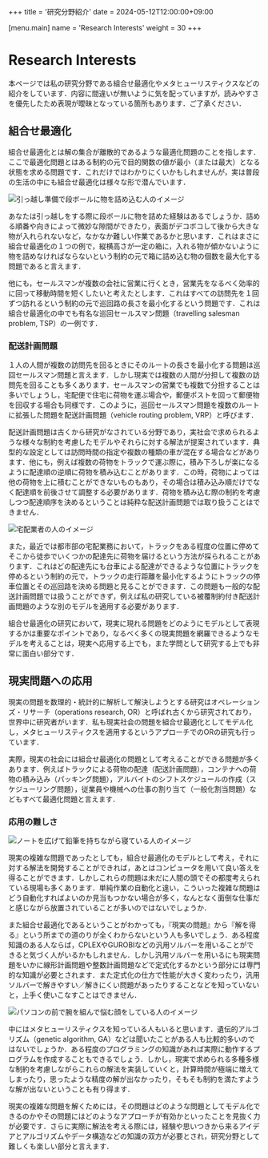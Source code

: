+++
title = '研究分野紹介'
date = 2024-05-12T12:00:00+09:00

[menu.main]
name = 'Research Interests'
weight = 30
+++

# Research Interests

本ページでは私の研究分野である組合せ最適化やメタヒューリスティクスなどの紹介をしています．内容に間違いが無いように気を配っていますが，読みやすさを優先したため表現が曖昧となっている箇所もあります．ご了承ください．

## 組合せ最適化

組合せ最適化とは解の集合が離散的であるような最適化問題のことを指します．ここで最適化問題とはある制約の元で目的関数の値が最小（または最大）となる状態を求める問題です．これだけではわかりにくいかもしれませんが，実は普段の生活の中にも組合せ最適化は様々な形で潜んでいます．

![引っ越し準備で段ボールに物を詰め込む人のイメージ](/images/interests/hikkoshi.webp)

あなたは引っ越しをする際に段ボールに物を詰めた経験はあるでしょうか．詰める順番や向きによって微妙な隙間ができたり，表面がデコボコして後から大きな物が入れられないなど，なかなか難しい作業であるかと思います．これはまさに組合せ最適化の１つの例で，縦横高さが一定の箱に，入れる物が傾かないように物を詰めなければならないという制約の元で箱に詰め込む物の個数を最大化する問題であると言えます．

他にも，セールスマンが複数の会社に営業に行くとき，営業先をなるべく効率的に回って移動時間を短くしたいと考えたとします．これはすべての訪問先を１回ずつ訪れるという制約の元で巡回路の長さを最小化するという問題です．これは組合せ最適化の中でも有名な巡回セールスマン問題（travelling salesman problem, TSP）の一例です．

### 配送計画問題

１人の人間が複数の訪問先を回るときにそのルートの長さを最小化する問題は巡回セールスマン問題と言えます．しかし現実では複数の人間が分担して複数の訪問先を回ることも多くあります．セールスマンの営業でも複数で分担することは多いでしょうし，宅配便で住宅に荷物を運ぶ場合や，郵便ポストを回って郵便物を回収する場合も同様です．このように，巡回セールスマン問題を複数のルートに拡張した問題を配送計画問題（vehicle routing problem, VRP）と呼びます．

配送計画問題は古くから研究がなされている分野であり，実社会で求められるような様々な制約を考慮したモデルやそれらに対する解法が提案されています．典型的な設定としては訪問時間の指定や複数の種類の車が混在する場合などがあります．他にも，例えば複数の荷物をトラックで運ぶ際に，積み下ろしが楽になるように配達順の逆順に荷物を積み込むことがあります．この時，荷物によっては他の荷物を上に積むことができないものもあり，その場合は積み込み順だけでなく配達順を前後させて調整する必要があります．荷物を積み込む際の制約を考慮しつつ配達順序を決めるということは純粋な配送計画問題では取り扱うことはできません．

![宅配業者の人のイメージ](/images/interests/takuhaiman.webp)

また，最近では都市部の宅配業務において，トラックをある程度の位置に停めてそこから徒歩でいくつかの配達先に荷物を届けるという方法が採られることがあります．これはどの配達先にも台車による配達ができるような位置にトラックを停めるという制約の元で，トラックの走行距離を最小化するようにトラックの停車位置とその巡回路を決める問題と見ることができます．この問題も一般的な配送計画問題では扱うことができず，例えば私の研究している被覆制約付き配送計画問題のような別のモデルを適用する必要があります．

組合せ最適化の研究において，現実に現れる問題をどのようにモデルとして表現するかは重要なポイントであり，なるべく多くの現実問題を網羅できるようなモデルを考えることは，現実へ応用する上でも，また学問として研究する上でも非常に面白い部分です．

## 現実問題への応用

現実の問題を数理的・統計的に解析して解決しようとする研究はオペレーションズ・リサーチ（operations research, OR）と呼ばれ古くから研究されており，世界中に研究者がいます．私も現実社会の問題を組合せ最適化としてモデル化し，メタヒューリスティクスを適用するというアプローチでのORの研究も行っています．

実際，現実の社会には組合せ最適化の問題として考えることができる問題が多くあります．例えばトラックによる荷物の配達（配送計画問題），コンテナへの荷物の積み込み（パッキング問題），アルバイトのシフトスケジュールの作成（スケジューリング問題），従業員や機械への仕事の割り当て（一般化割当問題）などもすべて最適化問題と言えます．

### 応用の難しさ

![ノートを広げて鉛筆を持ちながら寝ている人のイメージ](/images/interests/yaruki.webp)

現実の複雑な問題であったとしても，組合せ最適化のモデルとして考え，それに対する解法を開発することができれば，あとはコンピュータを用いて良い答えを得ることができます．しかしこれらの問題は未だに人間の頭でその都度考えられている現場も多くあります．単純作業の自動化と違い，こういった複雑な問題はどう自動化すればよいのか見当もつかない場合が多く，なんとなく面倒な仕事だと感じながら放置されていることが多いのではないでしょうか．

また組合せ最適化であるということがわかっても，『現実の問題』から『解を得る』という所までの道のりが全くわからないという人も多いでしょう．ある程度知識のある人ならば，CPLEXやGUROBIなどの汎用ソルバーを用いることができると気づく人がいるかもしれません．しかし汎用ソルバーを用いるにも現実問題をいかに線形計画問題や整数計画問題などで定式化するかという部分には専門的な知識が必要とされます．また定式化の仕方で性能が大きく変わったり，汎用ソルバーで解きやすい／解きにくい問題があったりすることなどを知っていないと，上手く使いこなすことはできません．

![パソコンの前で腕を組んで悩む顔をしている人のイメージ](/images/interests/nayamupc.webp)

中にはメタヒューリスティクスを知っている人もいると思います．遺伝的アルゴリズム（genetic algorithm, GA）などは聞いたことがある人も比較的多いのではないでしょうか．ある程度のプログラミングの知識があれば実際に動作するプログラムを作成することもできるでしょう．しかし，現実で求められる多種多様な制約を考慮しながらこれらの解法を実装していくと，計算時間が極端に増えてしまったり，思ったような精度の解が出なかったり，そもそも制約を満たすような解が出ないということも有り得ます．

現実の複雑な問題を解くためには，その問題はどのような問題としてモデル化できるのかやその問題にはどのようなアプローチが有効かといったことを見抜く力が必要です．さらに実際に解法を考える際には，経験や思いつきから来るアイデアとアルゴリズムやデータ構造などの知識の双方が必要とされ，研究分野として難しくも楽しい部分と言えます．

